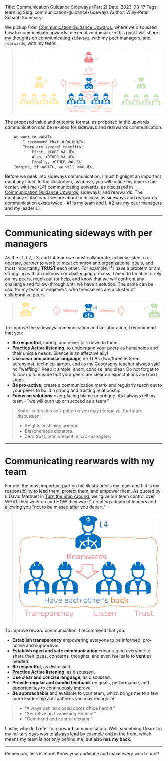 Title: Communication Guidance Sideways (Part 2)
Date: 2023-03-17
Tags: learning
Slug: communication-guidance-sideways
Author: Willy-Peter Schaub
Summary: <TBD>

We pickup from [Communication Guidance Upwards](/communication-guidance-upwards), where we discussed how to communicate upwards to executive domain. In this post I will share my thoughts on communicating ```sideways```, with my peer managers, and ```rearwards```, with my team.

> ![up-side-rear](../images/communication-guidance-sideways-1.png)

The proposed value and outcome format, as proposed in the upwards communication can be re-used for sideways and rearwards communication.

```
    We want to <WHAT>.
        I recommend that <HOW,WHAT>. 
        There are several benefits:
            First, <CORE VALUE>. 
            Also, <OTHER VALUE>. 
            Finally, <OTHER VALUE>.
    Imagine, if <WHAT>, we will <VALUE>.
```

Before we peek into sideways communication, I must highlight an important epiphany I had. In the illustration, as above, you will notice my team in the center, with me (L4) communicating upwards, as discussed in [Communication Guidance Upwards](/communication-guidance-upwards), sideways, and rearwards. The epiphany is that what we are about to discuss as sideways and rearwards communication exists twice - #1 is my team and I, #2 are my peer managers and my leader L1. 

---

# Communicating sideways with per managers

As the L1, L2, L3, and L4 team we must collaborate, actively listen, co-operate, partner to work to meet common and organizational goals, and most importantly **TRUST** each other. For example, if I have a problem or am struggling with an unknown or challenging process, I need to be able to rely on my peers, reach out for help, and know that we will confront any challenge and follow-through until we have a solution.  The same can be said for my team of engineers, who themselves are a cluster of collaborative peers.

> ![up-side-rear](../images/communication-guidance-sideways-2.png)

To improve the sideways communication and collaboration, I recommend that you:

- **Be respectful**, caring, and never talk down to them.
- **Practice Active listening**, to understand your peers as humanoids and their unique needs. Silence is an effective ally!
- **Use clear and concise language**, no TLAs (two/three lettered acronyms), technical jargon, and as my Geography teacher always said no "waffling." Keep it simple, short, concise, and clear. Do not forget to follow up to ensure that your peers are clear on expectations and next steps.
- **Be pro-active**, create a communication matrix and regularly reach out to your peers to build a strong and trusting relationship.
- **Focus on solutions** over placing blame or critique. As I always tell my team - "we will burn up or succeed as a team."


> Some leadership anti-patterns you may recognize, for future discussion:
>
> - Knights in shining armour.
> - Blasphemous dictators.
> - Zero trust, omnipresent, micro-managers.
>

---

# Communicating rearwards with my team

For me, the most important part on the illustration is my team and I. It is my responsibility to lead them, protect them, and empower them. As quoted by L.David Marquet in [Turn the Ship Around](TBD), we "give our team control over WHAT they work on and HOW they work", creating a team of leaders and allowing you "not to be missed after you depart."

> ![up-side-rear](../images/communication-guidance-sideways-3.png)

To improve reward communication, I recommend that you:

- **Establish transparency** empowering everyone to be informed, pro-active and supportive.
- **Establish open and safe communication** encouraging everyone to share their ideas, concerns, thoughts, and even feel safe to **vent** as needed.
- **Be respectful**, as discussed.
- **Practice Active listening**, as discussed.
- **Use clear and concise language**, as discussed.
- **Provide regular and candid feedback** on goals, performance, and opportunities to continuously improve.
- **Be approachable** and available to your team, which brings me to a few more leadership anti-patterns you may recognize:

>
> - "Always behind closed doors office hermit."
> - "Secretive and vanishing Houdini."
> - "Command and control dictator."
>

Lastly, why do I refer to rearward communication. Well, something I learnt in my military days was to always lead by example and in the front, which means my team is not only behind me, but also **has my back**. 

---

Remember, less is more! Know your audience and make every word count!

